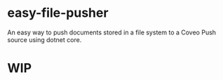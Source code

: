 # easy-file-pusher
An easy way to push documents stored in a file system to a Coveo Push source using dotnet core.

# WIP
